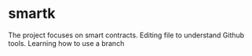 # smartk
The project focuses on smart contracts.
Editing file to understand Github tools.
Learning how to use a branch 
